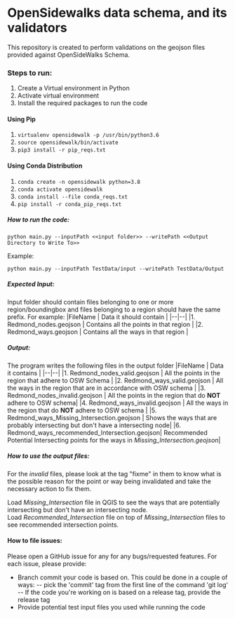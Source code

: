 # OpenSidewalks data schema, and its validators

This repository is created to perform validations on the geojson files provided against OpenSideWalks Schema.

### Steps to run:

1. Create a Virtual environment in Python
2. Activate virtual environment
3. Install the required packages to run the code

 
#### Using Pip
1.  `virtualenv opensidewalk -p /usr/bin/python3.6`
2.  `source opensidewalk/bin/activate`
3.  `pip3 install -r pip_reqs.txt`
  
#### Using Conda Distribution
1.  `conda create -n opensidewalk python=3.8`
2.  `conda activate opensidewalk`
3.  `conda install --file conda_reqs.txt`
4. `pip install -r conda_pip_reqs.txt`

  
##### How to run the code:

  `python main.py --inputPath <<input folder>> --writePath <<Output Directory to Write To>>`

Example:

`python main.py --inputPath TestData/input --writePath TestData/Output`

#####  Expected Input:
Input folder should contain files belonging to one or more region/boundingbox and files belonging to a region should have the same prefix.   For example:
|FileName  | Data it should contain |
|--|--|
|1. Redmond_nodes.geojson  | Contains all the points in that region |
|2. Redmond_ways.geojson   | Contains all the ways in that region |

##### Output:
The program writes the following files in the output folder
|FileName  | Data it contains |
|--|--|
|1. Redmond_nodes_valid.geojson  | All the points in the region that adhere to OSW Schema |
|2. Redmond_ways_valid.geojson   | All the ways in the region that are in accordance with OSW schema |
|3. Redmond_nodes_invalid.geojson | All the points in the region that do **NOT** adhere to OSW schema|
|4. Redmond_ways_invalid.geojson | All the ways in the region that do **NOT** adhere to OSW schema |
|5. Redmond_ways_Missing_Intersection.geojson | Shows the ways that are probably intersecting but don't have a intersecting node|
|6. Redmond_ways_recommended_Intersection.geojson| Recommended Potential Intersecting points for the ways in *Missing_Intersection.geojson*|


##### How to use the output files:

For the *invalid* files, please look at the tag "fixme" in them to know what is the possible reason for the point or way being invalidated and take the necessary action to fix them.  

Load *Missing_Intersection* file in QGIS to see the ways that are potentially intersecting but don't have an intersecting node.  
Load *Recommended_Intersection* file on top of *Missing_Intersection* files to see recommended intersection points.

#### How to file issues:

Please open a GitHub issue for any for any bugs/requested features. For each issue, please provide:
 - Branch commit your code is based on. This could be done in a couple of ways:
  -- pick the 'commit' tag from the first line of the command 'git log' 
  -- If the code you're working on is based on a release tag, provide the release tag 
- Provide potential test input files you used while running the code
